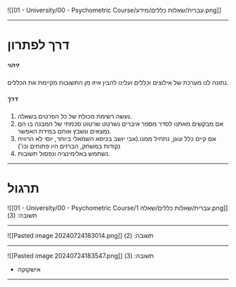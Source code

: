![[01 - University/00 - Psychometric Course/עברית/שאלות כללים/מידע.png]]
***
# דרך לפתרון
##### זיהוי
נתונה לנו מערכת של אילוצים וכללים ועלינו להבין איזו מן התשובות מקיימת את הכללים.

##### דרך
1. נעשה רשימת מכולת של כל הפרטים בשאלה.
2. אם מבקשים מאתנו לסדר מספר איברים נשרטט שרטוט סכמתי של המבנה בו הם נמצאים ונשבץ אותם במידת האפשר.
3. אם קיים כלל עוגן, נתחיל ממנו.(אבי יושב בכיסא השמאלי ביותר, יוסי לא הרוויח נקודות במשחק, הברזים היו פתוחים וכו')
4. נשתמש באלימינציה ונפסול תשובות.
***
# תרגול
![[01 - University/00 - Psychometric Course/עברית/שאלות כללים/שאלה 1.png]]
תשובה: (3)
***
![[Pasted image 20240724183014.png]]
תשובה: (2)
***
![[Pasted image 20240724183547.png]]
תשובה: (3)
* אישקוקה 
***
